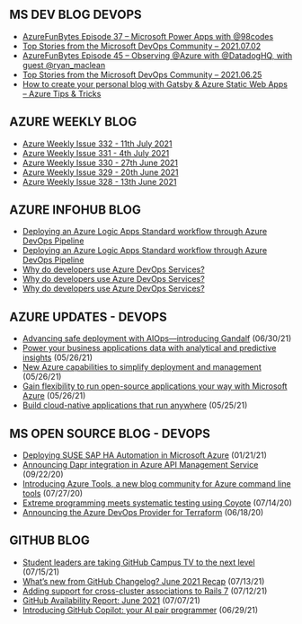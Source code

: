 ## MS DEV BLOG DEVOPS 

<!-- DEVBLOGDEVOPS:START -->
- [AzureFunBytes Episode 37 – Microsoft Power Apps with @98codes](https://devblogs.microsoft.com/devops/azurefunbytes-episode-37-microsoft-power-apps-with-98codes/)
- [Top Stories from the Microsoft DevOps Community – 2021.07.02](https://devblogs.microsoft.com/devops/top-stories-from-the-microsoft-devops-community-2021-07-02/)
- [AzureFunBytes Episode 45 – Observing @Azure with @DatadogHQ, with guest @ryan_maclean](https://devblogs.microsoft.com/devops/azurefunbytes-episode-45-observing-azure-with-datadoghq-with-guest-ryan_maclean/)
- [Top Stories from the Microsoft DevOps Community – 2021.06.25](https://devblogs.microsoft.com/devops/top-stories-from-the-microsoft-devops-community-2021-06-25/)
- [How to create your personal blog with Gatsby & Azure Static Web Apps –  Azure Tips & Tricks](https://devblogs.microsoft.com/devops/how-to-create-your-personal-blog-with-gatsby-azure-static-web-apps-azure-tips-tricks/)
<!-- DEVBLOGDEVOPS:END -->


## AZURE WEEKLY BLOG

<!-- AZUREWEEKLY:START -->
- [Azure Weekly Issue 332 - 11th July 2021](https://azureweekly.info/issue-332.html)
- [Azure Weekly Issue 331 - 4th July 2021](https://azureweekly.info/issue-331.html)
- [Azure Weekly Issue 330 - 27th June 2021](https://azureweekly.info/issue-330.html)
- [Azure Weekly Issue 329 - 20th June 2021](https://azureweekly.info/issue-329.html)
- [Azure Weekly Issue 328 - 13th June 2021](https://azureweekly.info/issue-328.html)
<!-- AZUREWEEKLY:END -->

## AZURE INFOHUB BLOG 

<!-- AZUREINFOHUB:START -->
- [Deploying an Azure Logic Apps Standard workflow through Azure DevOps Pipeline](https://techcommunity.microsoft.com/t5/integrations-on-azure/deploying-an-azure-logic-apps-standard-workflow-through-azure/ba-p/2533050)
- [Deploying an Azure Logic Apps Standard workflow through Azure DevOps Pipeline](https://techcommunity.microsoft.com/t5/integrations-on-azure/deploying-an-azure-logic-apps-standard-workflow-through-azure/ba-p/2533050)
- [Why do developers use Azure DevOps Services?](https://techcommunity.microsoft.com/t5/itops-talk-blog/why-do-developers-use-azure-devops-services/ba-p/2541280)
- [Why do developers use Azure DevOps Services?](https://techcommunity.microsoft.com/t5/itops-talk-blog/why-do-developers-use-azure-devops-services/ba-p/2541280)
- [Why do developers use Azure DevOps Services?](https://techcommunity.microsoft.com/t5/itops-talk-blog/why-do-developers-use-azure-devops-services/ba-p/2541280)
<!-- AZUREINFOHUB:END -->


## AZURE UPDATES - DEVOPS 

<!-- AZUREUPDATES:START -->

 - [Advancing safe deployment with AIOps—introducing Gandalf](https://azure.microsoft.com/blog/advancing-safe-deployment-with-aiops-introducing-gandalf/) (06/30/21)
 - [Power your business applications data with analytical and predictive insights](https://azure.microsoft.com/blog/power-your-business-applications-data-with-analytical-and-predictive-insights/) (05/26/21)
 - [New Azure capabilities to simplify deployment and management](https://azure.microsoft.com/blog/new-azure-capabilities-to-simplify-deployment-and-management/) (05/26/21)
 - [Gain flexibility to run open-source applications your way with Microsoft Azure](https://azure.microsoft.com/blog/gain-flexibility-to-run-open-source-applications-your-way-with-microsoft-azure/) (05/26/21)
 - [Build cloud-native applications that run anywhere](https://azure.microsoft.com/blog/build-cloudnative-applications-that-run-anywhere/) (05/25/21)
<!-- AZUREUPDATES:END -->


## MS OPEN SOURCE BLOG - DEVOPS 

<!-- MSOPENSOURCEBLOG:START -->

 - [Deploying SUSE SAP HA Automation in Microsoft Azure](https://cloudblogs.microsoft.com/opensource/2021/01/21/deploying-suse-sap-ha-automation-in-microsoft-azure/) (01/21/21)
 - [Announcing Dapr integration in Azure API Management Service](https://cloudblogs.microsoft.com/opensource/2020/09/22/announcing-dapr-integration-azure-api-management-service-apim/) (09/22/20)
 - [Introducing Azure Tools, a new blog community for Azure command line tools](https://cloudblogs.microsoft.com/opensource/2020/07/27/introducing-azure-tools-new-tech-community-blog/) (07/27/20)
 - [Extreme programming meets systematic testing using Coyote](https://cloudblogs.microsoft.com/opensource/2020/07/14/extreme-programming-meets-systematic-testing-using-coyote/) (07/14/20)
 - [Announcing the Azure DevOps Provider for Terraform](https://cloudblogs.microsoft.com/opensource/2020/06/18/announcing-hashicorp-terraform-azure-devops-provider-release/) (06/18/20)
<!-- MSOPENSOURCEBLOG:END -->


## GITHUB BLOG


<!-- GITHUB:START -->

 - [Student leaders are taking GitHub Campus TV to the next level](https://github.blog/2021-07-15-student-leaders-github-campus-tv-next-level/) (07/15/21)
 - [What’s new from GitHub Changelog? June 2021 Recap](https://github.blog/2021-07-13-whats-new-github-changelog-june-2021/) (07/13/21)
 - [Adding support for cross-cluster associations to Rails 7](https://github.blog/2021-07-12-adding-support-cross-cluster-associations-rails-7/) (07/12/21)
 - [GitHub Availability Report: June 2021](https://github.blog/2021-07-07-github-availability-report-june-2021/) (07/07/21)
 - [Introducing GitHub Copilot: your AI pair programmer](https://github.blog/2021-06-29-introducing-github-copilot-ai-pair-programmer/) (06/29/21)
<!-- GITHUB:END -->
